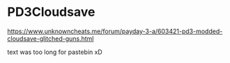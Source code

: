 # PD3Cloudsave
https://www.unknowncheats.me/forum/payday-3-a/603421-pd3-modded-cloudsave-glitched-guns.html


text was too long for pastebin xD
